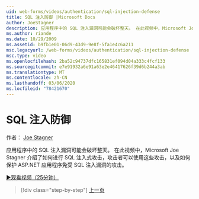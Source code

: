 ```yaml
---
uid: web-forms/videos/authentication/sql-injection-defense
title: SQL 注入防御 |Microsoft Docs
author: JoeStagner
description: 应用程序中的 SQL 注入漏洞可能会破坏整天。 在此视频中，Microsoft Joe Stagner 介绍了 SQL 注入攻击如何 happ 。
ms.author: riande
ms.date: 10/29/2009
ms.assetid: b9fb1e01-06d9-43d9-9e8f-5fa1e4c6a211
msc.legacyurl: /web-forms/videos/authentication/sql-injection-defense
msc.type: video
ms.openlocfilehash: 2ba52c94737dfc165831ef094d04a333c4fcf133
ms.sourcegitcommit: e7e91932a6e91a63e2e46417626f39d6b244a3ab
ms.translationtype: MT
ms.contentlocale: zh-CN
ms.lasthandoff: 03/06/2020
ms.locfileid: "78421670"
---
```

# <a name="sql-injection-defense"></a>SQL 注入防御

作者： [Joe Stagner](https://github.com/JoeStagner)

应用程序中的 SQL 注入漏洞可能会破坏整天。 在此视频中，Microsoft Joe Stagner 介绍了如何进行 SQL 注入式攻击，攻击者可以使用这些攻击，以及如何保护 ASP.NET 应用程序免受 SQL 注入漏洞的攻击。

[&#9654;观看视频（25分钟）](https://channel9.msdn.com/Blogs/ASP-NET-Site-Videos/sql-injection-defense)

> [!div class="step-by-step"]
> [上一页](creating-inactive-users.md)
